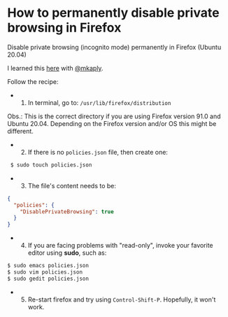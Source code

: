 # How to permanently disable private browsing in Firefox

Disable private browsing (incognito mode) permanently in Firefox (Ubuntu 20.04)

I learned this [here](https://github.com/mozilla/policy-templates/blob/master/README.md#disableprivatebrowsing) with [@mkaply](https://github.com/mkaply).

Follow the recipe:

- 1. In terminal, go to:
 `/usr/lib/firefox/distribution`

Obs.: This is the correct directory if you are using Firefox version 91.0 and Ubuntu 20.04. Depending on the Firefox version and/or OS this might be different.

- 2. If there is no `policies.json` file, then create one: 
```bash
 $ sudo touch policies.json
```

- 3. The file's content needs to be:
```json
{
  "policies": {
    "DisablePrivateBrowsing": true
  }
}
```

- 4. If you are facing problems with "read-only", invoke your favorite editor using **sudo**, such as:

```bash
$ sudo emacs policies.json 
$ sudo vim policies.json 
$ sudo gedit policies.json 
```

- 5. Re-start firefox and try using `Control-Shift-P`. Hopefully, it won't work.
